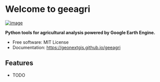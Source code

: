 # Welcome to geeagri


[![image](https://img.shields.io/pypi/v/geeagri.svg)](https://pypi.python.org/pypi/geeagri)


**Python tools for agricultural analysis powered by Google Earth Engine.**


-   Free software: MIT License
-   Documentation: <https://geonextgis.github.io/geeagri>
    

## Features

-   TODO
